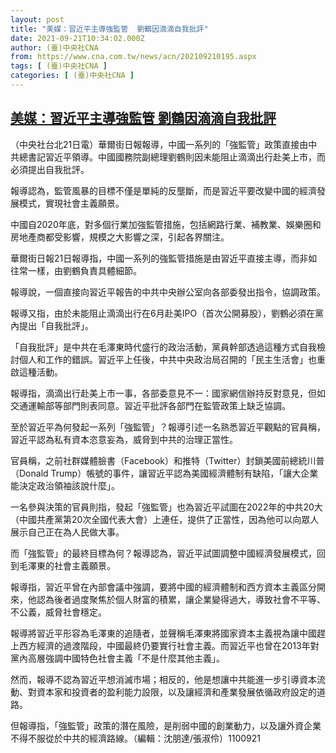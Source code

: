 ```yaml
---
layout: post
title: "美媒：習近平主導強監管  劉鶴因滴滴自我批評"
date: 2021-09-21T10:34:02.000Z
author: (臺)中央社CNA
from: https://www.cna.com.tw/news/acn/202109210195.aspx
tags: [ (臺)中央社CNA ]
categories: [ (臺)中央社CNA ]
---
```

<!--1632220442000-->
[美媒：習近平主導強監管  劉鶴因滴滴自我批評](https://www.cna.com.tw/news/acn/202109210195.aspx)
------

<div>
<div></div><div class="paragraph"><p>（中央社台北21日電）華爾街日報報導，中國一系列的「強監管」政策直接由中共總書記習近平領導。中國國務院副總理劉鶴則因未能阻止滴滴出行赴美上市，而必須提出自我批評。</p><p>報導認為，監管風暴的目標不僅是單純的反壟斷，而是習近平要改變中國的經濟發展模式，實現社會主義願景。</p><p>中國自2020年底，對多個行業加強監管措施，包括網路行業、補教業、娛樂圈和房地產商都受影響，規模之大影響之深，引起各界關注。</p><p>華爾街日報21日報導指，中國一系列的強監管措施是由習近平直接主導，而非如往常一樣，由劉鶴負責具體細節。</p><p>報導說，一個直接向習近平報告的中共中央辦公室向各部委發出指令，協調政策。</p><p>報導又指，由於未能阻止滴滴出行在6月赴美IPO（首次公開募股），劉鶴必須在黨內提出「自我批評」。</p><p>「自我批評」是中共在毛澤東時代盛行的政治活動，黨員幹部透過這種方式自我檢討個人和工作的錯誤。習近平上任後，中共中央政治局召開的「民主生活會」也重啟這種活動。</p><p>報導指，滴滴出行赴美上市一事，各部委意見不一：國家網信辦持反對意見，但如交通運輸部等部門則表同意。習近平批評各部門在監管政策上缺乏協調。</p><p>至於習近平為何發起一系列「強監管」？報導引述一名熟悉習近平觀點的官員稱，習近平認為私有資本恣意妄為，威脅到中共的治理正當性。</p><p>官員稱，之前社群媒體臉書（Facebook）和推特（Twitter）封鎖美國前總統川普（Donald Trump）帳號的事件，讓習近平認為美國經濟體制有缺陷，「讓大企業能決定政治領袖該說什麼」。</p><p>一名參與決策的官員則指，發起「強監管」也為習近平試圖在2022年的中共20大（中國共產黨第20次全國代表大會）上連任，提供了正當性，因為他可以向眾人展示自己正在為人民做大事。</p><p>而「強監管」的最終目標為何？報導認為，習近平試圖調整中國經濟發展模式，回到毛澤東的社會主義願景。</p><p>報導指，習近平曾在內部會議中強調，要將中國的經濟體制和西方資本主義區分開來，他認為後者過度聚焦於個人財富的積累，讓企業變得過大，導致社會不平等、不公義，威脅社會穩定。</p><p>報導將習近平形容為毛澤東的追隨者，並聲稱毛澤東將國家資本主義視為讓中國趕上西方經濟的過渡階段，中國最終仍要實行社會主義。而習近平也曾在2013年對黨內高層強調中國特色社會主義「不是什麼其他主義」。</p><p>然而，報導不認為習近平想消滅市場；相反的，他是想讓中共能進一步引導資本流動、對資本家和投資者的盈利能力設限，以及讓經濟和產業發展依循政府設定的道路。</p><p>但報導指，「強監管」政策的潛在風險，是削弱中國的創業動力，以及讓外資企業不得不服從於中共的經濟路線。（編輯：沈朋達/張淑伶）1100921</p></div>
</div>

